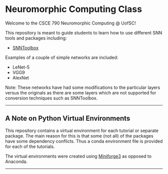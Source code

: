 # Neuromorphic Computing Class

Welcome to the CSCE 790 Neuromorphic Computing @ UofSC!

This repository is meant to guide students to learn how to use different SNN tools and packages including:

- [SNNToolbox](https://snntoolbox.readthedocs.io/en/latest/)

Examples of a couple of simple networks are included:

- LeNet-5
- VGG9
- AlexNet

Note: These networks have had some modifications to the particular layers versus the originals as there are some layers which are not supported for conversion techniques such as SNNToolbox.

***
## A Note on Python Virtual Environments
This repository contains a virtual environment for each tutorial or separate package. The main reason for this is that some (not all) of the packages have some dependency conflicts. Thus a conda environment file is provided for each of the tutorials.

The virtual environments were created using [Miniforge3](https://github.com/conda-forge/miniforge) as opposed to Anaconda.
***